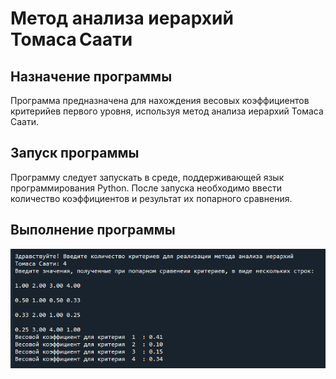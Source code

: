 # Метод анализа иерархий Томаса Саати


Назначение программы
-----
Программа предназначена для нахождения весовых коэффициентов критерийев первого уровня, используя метод анализа иерархий Томаса Саати.

 Запуск программы
 -----
 Программу следует запускать в среде, поддерживающей язык программирования Python. После запуска необходимо ввести количество коэффициентов и результат их попарного сравнения.

 Выполнение программы
 -----
 ![screenshot](screenshot.PNG)
